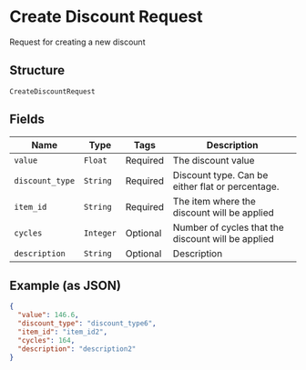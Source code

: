 
# Create Discount Request

Request for creating a new discount

## Structure

`CreateDiscountRequest`

## Fields

| Name | Type | Tags | Description |
|  --- | --- | --- | --- |
| `value` | `Float` | Required | The discount value |
| `discount_type` | `String` | Required | Discount type. Can be either flat or percentage. |
| `item_id` | `String` | Required | The item where the discount will be applied |
| `cycles` | `Integer` | Optional | Number of cycles that the discount will be applied |
| `description` | `String` | Optional | Description |

## Example (as JSON)

```json
{
  "value": 146.6,
  "discount_type": "discount_type6",
  "item_id": "item_id2",
  "cycles": 164,
  "description": "description2"
}
```


